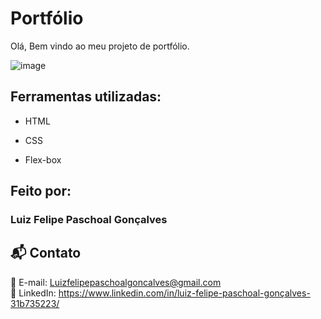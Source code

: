 

# Portfólio 
Olá, Bem vindo ao meu projeto de portfólio.

![image](https://github.com/user-attachments/assets/cfd6292e-1ba2-43d7-892c-ba1f20094b5a)

## Ferramentas utilizadas:

* HTML

* CSS

* Flex-box

## Feito por:

### Luiz Felipe Paschoal Gonçalves

## 📬 Contato
📧 E-mail: Luizfelipepaschoalgoncalves@gmail.com  
🔗 LinkedIn: https://www.linkedin.com/in/luiz-felipe-paschoal-gonçalves-31b735223/  



